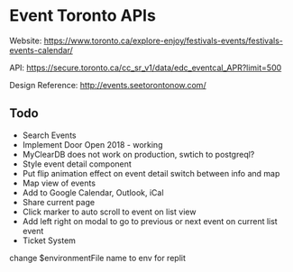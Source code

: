 # Event Toronto APIs

Website: https://www.toronto.ca/explore-enjoy/festivals-events/festivals-events-calendar/

API: https://secure.toronto.ca/cc_sr_v1/data/edc_eventcal_APR?limit=500

Design Reference: http://events.seetorontonow.com/

## Todo
* Search Events
* Implement Door Open 2018 - working
* MyClearDB does not work on production, swtich to postgreql?
* Style event detail component
* Put flip animation effect on event detail switch between info and map
* Map view of events
* Add to Google Calendar, Outlook, iCal
* Share current page
* Click marker to auto scroll to event on list view
* Add left right on modal to go to previous or next event on current list event
* Ticket System

change $environmentFile name to env for replit